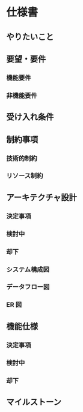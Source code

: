 # 仕様書

<!-- 
  - MUST: セッション内に該当する内容がない項目は無理に埋めないこと
  - MUST: 推測や推察による補完は行わない（ハルシネーション防止）
  - MUST: ユーザーの発言と AI の提案を明確に区別して記録すること
  - MUST: 差分更新時は重複を除去しつつ、ステータス変更は確実に反映すること
-->

## やりたいこと

<!-- 
  目的・ゴール・ユーザーストーリーを記載
  例: 
  - ユーザーが安全にログインできるようにしたい
  - 管理者が全ユーザーのアクティビティを監視できるようにしたい
-->

## 要望・要件

### 機能要件

<!-- ユーザーが求める具体的な機能 -->

### 非機能要件

<!-- パフォーマンス、セキュリティ、可用性などの要件 -->

## 受け入れ条件

<!-- 
  完了判定基準をチェックリスト形式で記載
  例:
  - [ ] ユーザーがメールアドレスとパスワードでログインできる
  - [ ] 5秒以内にログイン処理が完了する
-->

## 制約事項

### 技術的制約

<!-- 使用技術、互換性、既存システムとの連携など -->

### リソース制約

<!-- 時間、予算、人員などの制約 -->

## アーキテクチャ設計

### 決定事項

<!-- 
  ✅ マークを付けて決定済みのアーキテクチャ・技術選定を記載
  例:
  ✅ **アーキテクチャ**: マイクロサービス構成を採用
  ✅ **データベース**: PostgreSQL 14（RDB）を選定
  ✅ **認証基盤**: Auth0 を利用
-->

### 検討中

<!-- 
  🔄 マークを付けて検討中のアーキテクチャ要素を記載
  例:
  🔄 **メッセージング基盤**: RabbitMQ vs Kafka
    - AI 提案: Kafka（スループット重視）
    - ユーザー懸念: 運用の複雑さ
-->

### 却下

<!-- 
  ❌ マークを付けて却下されたアーキテクチャ案を記載（理由も含める）
  例:
  ❌ **サーバーレス構成**: コールドスタート問題により却下
-->

### システム構成図

<!-- セッション内で議論された場合のみ Mermaid で生成 -->

### データフロー図

<!-- セッション内で議論された場合のみ Mermaid で生成 -->

### ER 図

<!-- セッション内で議論された場合のみ Mermaid で生成 -->

## 機能仕様

### 決定事項

<!-- 
  ✅ マークを付けて決定済みの詳細仕様を記載
  例:
  ✅ **認証API**: POST /api/v1/auth/login
  ✅ **users テーブル**: id, email, password_hash, created_at
  ✅ **セッション管理**: JWT トークン（有効期限 24 時間）
-->

### 検討中

<!-- 
  🔄 マークを付けて検討中の実装詳細を記載
  例:
  🔄 **パスワードハッシュアルゴリズム**: bcrypt vs argon2
    - AI 提案: argon2（より安全）
    - ユーザー懸念: ライブラリサポート
-->

### 却下

<!-- 
  ❌ マークを付けて却下された実装案を記載（理由も含める）
  例:
  ❌ **セッションストレージ**: ローカルストレージ使用案（XSS リスクにより却下）
-->

## マイルストーン

<!-- 
  段階的な達成目標を時系列で記載
  例:
  1. **Phase 1**: 基本的な認証機能の実装（2週間）
     - ログイン/ログアウト機能
     - セッション管理
  2. **Phase 2**: 高度な機能の追加（1週間）
     - 二要素認証
     - パスワードリセット
-->
